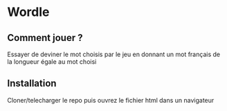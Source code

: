 # Wordle

## Comment jouer ?

Essayer de deviner le mot choisis par le jeu en donnant un mot français de la longueur égale au mot choisi

## Installation
Cloner/telecharger le repo puis ouvrez le fichier html dans un navigateur
